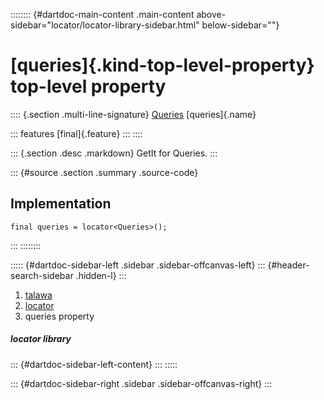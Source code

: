 :::::::: {#dartdoc-main-content .main-content above-sidebar="locator/locator-library-sidebar.html" below-sidebar=""}
<div>

# [queries]{.kind-top-level-property} top-level property

</div>

:::: {.section .multi-line-signature}
[Queries](../utils_queries/Queries-class.html) [queries]{.name}

::: features
[final]{.feature}
:::
::::

::: {.section .desc .markdown}
GetIt for Queries.
:::

::: {#source .section .summary .source-code}
## Implementation

``` language-dart
final queries = locator<Queries>();
```
:::
::::::::

::::: {#dartdoc-sidebar-left .sidebar .sidebar-offcanvas-left}
::: {#header-search-sidebar .hidden-l}
:::

1.  [talawa](../index.html)
2.  [locator](../locator/)
3.  queries property

##### locator library

::: {#dartdoc-sidebar-left-content}
:::
:::::

::: {#dartdoc-sidebar-right .sidebar .sidebar-offcanvas-right}
:::
